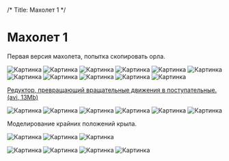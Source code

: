 /*
Title: Махолет 1
*/

Махолет 1
=========

Первая версия махолета, попытка скопировать орла.

![Картинка](%base_url%/m1.jpg)
![Картинка](?pics/maholet/m2.jpg)
![Картинка](?pics/maholet/m3.jpg)
![Картинка](?pics/maholet/m4.jpg)
![Картинка](?pics/maholet/m5.jpg)
![Картинка](?pics/maholet/i1.jpg)
![Картинка](?pics/maholet/i2.jpg)
![Картинка](?pics/maholet/i3.jpg)
![Картинка](?pics/maholet/i4.jpg)
![Картинка](?pics/maholet/r1.jpg)
![Картинка](?pics/maholet/r2.jpg)

[Редуктор, превращающий вращательные движения в поступательные. (avi, 13Mb)](?pics/maholet/mvi_1033.avi)

![Картинка](?pics/maholet/r6.jpg)
![Картинка](?pics/maholet/r7.jpg)
![Картинка](?pics/maholet/r8.jpg)
![Картинка](?pics/maholet/r10.jpg)
![Картинка](?pics/maholet/r11.jpg)
![Картинка](?pics/maholet/r13.jpg)

Моделирование крайних положений крыла.

![Картинка](?pics/maholet/p1.jpg)
![Картинка](?pics/maholet/p2.jpg)
![Картинка](?pics/maholet/p3.jpg)

![Картинка](?pics/maholet/k1.jpg)
![Картинка](?pics/maholet/k2.jpg)
![Картинка](?pics/maholet/k3.jpg)
![Картинка](?pics/maholet/k4.jpg)

